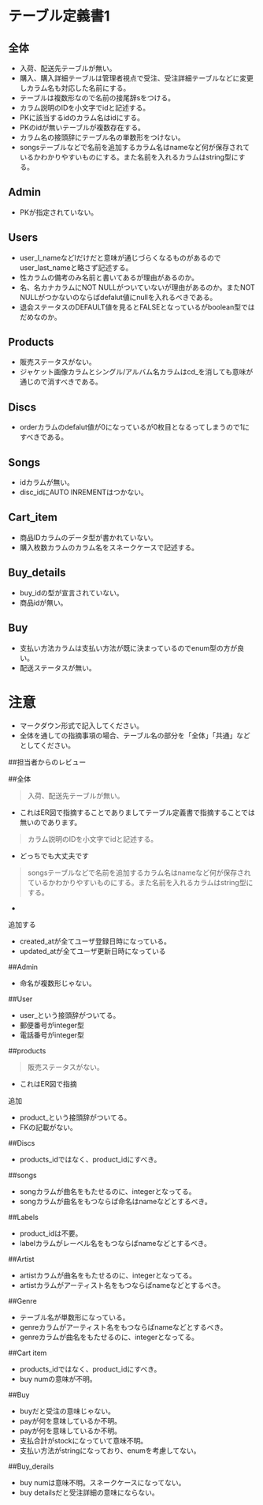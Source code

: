# テーブル定義書1
## 全体
- 入荷、配送先テーブルが無い。
- 購入、購入詳細テーブルは管理者視点で受注、受注詳細テーブルなどに変更しカラム名も対応した名前にする。
- テーブルは複数形なので名前の接尾辞sをつける。
- カラム説明のIDを小文字でidと記述する。
- PKに該当するidのカラム名はidにする。
- PKのidが無いテーブルが複数存在する。
- カラム名の接頭辞にテーブル名の単数形をつけない。
- songsテーブルなどで名前を追加するカラム名はnameなど何が保存されているかわかりやすいものにする。また名前を入れるカラムはstring型にする。

## Admin
- PKが指定されていない。

## Users
- user_l_nameなどlだけだと意味が通じづらくなるものがあるのでuser_last_nameと略さず記述する。
- 性カラムの備考のみ名前と書いてあるが理由があるのか。
- 名、名カナカラムにNOT NULLがついていないが理由があるのか。またNOT NULLがつかないのならばdefalut値にnullを入れるべきである。
- 退会ステータスのDEFAULT値を見るとFALSEとなっているがboolean型ではだめなのか。

## Products
- 販売ステータスがない。
- ジャケット画像カラムとシングル/アルバム名カラムはcd_を消しても意味が通じので消すべきである。

## Discs
- orderカラムのdefalut値が0になっているが0枚目となるってしまうので1にすべきである。

## Songs
- idカラムが無い。
- disc_idにAUTO INREMENTはつかない。

## Cart_item
- 商品IDカラムのデータ型が書かれていない。
- 購入枚数カラムのカラム名をスネークケースで記述する。

## Buy_details
- buy_idの型が宣言されていない。
- 商品idが無い。

## Buy
- 支払い方法カラムは支払い方法が既に決まっているのでenum型の方が良い。
- 配送ステータスが無い。

# 注意
* マークダウン形式で記入してください。
* 全体を通しての指摘事項の場合、テーブル名の部分を「全体」「共通」などとしてください。


##担当者からのレビュー

##全体

>入荷、配送先テーブルが無い。
- これはER図で指摘することでありましてテーブル定義書で指摘することでは無いのであります。

> カラム説明のIDを小文字でidと記述する。
- どっちでも大丈夫です

>songsテーブルなどで名前を追加するカラム名はnameなど何が保存されているかわかりやすいものにする。また名前を入れるカラムはstring型にする。
- 


追加する
- created_atが全てユーザ登録日時になっている。
- updated_atが全てユーザ更新日時になっている

##Admin
- 命名が複数形じゃない。

##User
- user_という接頭辞がついてる。
- 郵便番号がinteger型
- 電話番号がinteger型
　

##products
>販売ステータスがない。
- これはER図で指摘

追加
- product_という接頭辞がついてる。
- FKの記載がない。

##Discs
- products_idではなく、product_idにすべき。

##songs
- songカラムが曲名をもたせるのに、integerとなってる。
- songカラムが曲名をもつならば命名はnameなどとするべき。

##Labels
- product_idは不要。
- labelカラムがレーベル名をもつならばnameなどとするべき。

##Artist
- artistカラムが曲名をもたせるのに、integerとなってる。
- artistカラムがアーティスト名をもつならばnameなどとするべき。

##Genre
- テーブル名が単数形になっている。
- genreカラムがアーティスト名をもつならばnameなどとするべき。
- genreカラムが曲名をもたせるのに、integerとなってる。

##Cart item
- products_idではなく、product_idにすべき。
- buy numの意味が不明。

##Buy
- buyだと受注の意味じゃない。
- payが何を意味しているか不明。
- payが何を意味しているか不明。
- 支払合計がstockになっていて意味不明。
- 支払い方法がstringになっており、enumを考慮してない。

##Buy_derails
- buy numは意味不明。スネークケースになってない。
- buy detailsだと受注詳細の意味にならない。
